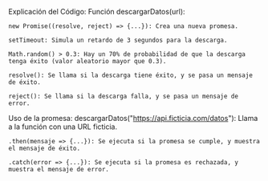 Explicación del Código:
Función descargarDatos(url):

    new Promise((resolve, reject) => {...}): Crea una nueva promesa.
    
    setTimeout: Simula un retardo de 3 segundos para la descarga.
    
    Math.random() > 0.3: Hay un 70% de probabilidad de que la descarga tenga éxito (valor aleatorio mayor que 0.3).
    
    resolve(): Se llama si la descarga tiene éxito, y se pasa un mensaje de éxito.
    
    reject(): Se llama si la descarga falla, y se pasa un mensaje de error.

Uso de la promesa:
    descargarDatos("https://api.ficticia.com/datos"): Llama a la función con una URL ficticia.
    
    .then(mensaje => {...}): Se ejecuta si la promesa se cumple, y muestra el mensaje de éxito.
    
    .catch(error => {...}): Se ejecuta si la promesa es rechazada, y muestra el mensaje de error.